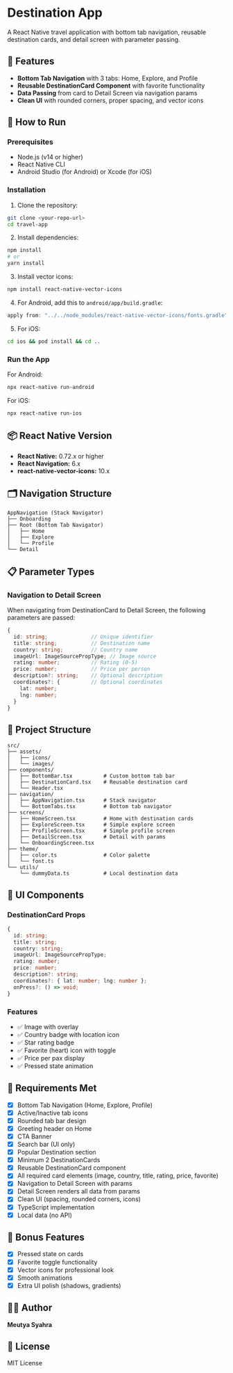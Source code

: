 # Destination App

A React Native travel application with bottom tab navigation, reusable destination cards, and detail screen with parameter passing.

## 📱 Features

- **Bottom Tab Navigation** with 3 tabs: Home, Explore, and Profile
- **Reusable DestinationCard Component** with favorite functionality
- **Data Passing** from card to Detail Screen via navigation params
- **Clean UI** with rounded corners, proper spacing, and vector icons

## 🚀 How to Run

### Prerequisites

- Node.js (v14 or higher)
- React Native CLI
- Android Studio (for Android) or Xcode (for iOS)

### Installation

1. Clone the repository:

```bash
git clone <your-repo-url>
cd travel-app
```

2. Install dependencies:

```bash
npm install
# or
yarn install
```

3. Install vector icons:

```bash
npm install react-native-vector-icons
```

4. For Android, add this to `android/app/build.gradle`:

```gradle
apply from: "../../node_modules/react-native-vector-icons/fonts.gradle"
```

5. For iOS:

```bash
cd ios && pod install && cd ..
```

### Run the App

For Android:

```bash
npx react-native run-android
```

For iOS:

```bash
npx react-native run-ios
```

## 📦 React Native Version

- **React Native:** 0.72.x or higher
- **React Navigation:** 6.x
- **react-native-vector-icons:** 10.x

## 🗂️ Navigation Structure

```
AppNavigation (Stack Navigator)
├── Onboarding
├── Root (Bottom Tab Navigator)
│   ├── Home
│   ├── Explore
│   └── Profile
└── Detail
```

## 📋 Parameter Types

### Navigation to Detail Screen

When navigating from DestinationCard to Detail Screen, the following parameters are passed:

```typescript
{
  id: string;              // Unique identifier
  title: string;           // Destination name
  country: string;         // Country name
  imageUrl: ImageSourcePropType; // Image source
  rating: number;          // Rating (0-5)
  price: number;           // Price per person
  description?: string;    // Optional description
  coordinates?: {          // Optional coordinates
    lat: number;
    lng: number;
  }
}
```

## 📁 Project Structure

```
src/
├── assets/
│   ├── icons/
│   └── images/
├── components/
│   ├── BottomBar.tsx          # Custom bottom tab bar
│   ├── DestinationCard.tsx    # Reusable destination card
│   └── Header.tsx
├── navigation/
│   ├── AppNavigation.tsx      # Stack navigator
│   └── BottomTabs.tsx         # Bottom tab navigator
├── screens/
│   ├── HomeScreen.tsx         # Home with destination cards
│   ├── ExploreScreen.tsx      # Simple explore screen
│   ├── ProfileScreen.tsx      # Simple profile screen
│   ├── DetailScreen.tsx       # Detail with params
│   └── OnboardingScreen.tsx
├── theme/
│   ├── color.ts               # Color palette
│   └── font.ts
└── utils/
    └── dummyData.ts           # Local destination data
```

## 🎨 UI Components

### DestinationCard Props

```typescript
{
  id: string;
  title: string;
  country: string;
  imageUrl: ImageSourcePropType;
  rating: number;
  price: number;
  description?: string;
  coordinates?: { lat: number; lng: number };
  onPress?: () => void;
}
```

### Features

- ✅ Image with overlay
- ✅ Country badge with location icon
- ✅ Star rating badge
- ✅ Favorite (heart) icon with toggle
- ✅ Price per pax display
- ✅ Pressed state animation

## 🎯 Requirements Met

- [x] Bottom Tab Navigation (Home, Explore, Profile)
- [x] Active/Inactive tab icons
- [x] Rounded tab bar design
- [x] Greeting header on Home
- [x] CTA Banner
- [x] Search bar (UI only)
- [x] Popular Destination section
- [x] Minimum 2 DestinationCards
- [x] Reusable DestinationCard component
- [x] All required card elements (image, country, title, rating, price, favorite)
- [x] Navigation to Detail Screen with params
- [x] Detail Screen renders all data from params
- [x] Clean UI (spacing, rounded corners, icons)
- [x] TypeScript implementation
- [x] Local data (no API)

## 🎁 Bonus Features

- [x] Pressed state on cards
- [x] Favorite toggle functionality
- [x] Vector icons for professional look
- [x] Smooth animations
- [x] Extra UI polish (shadows, gradients)

## 👨‍💻 Author

**Meutya Syahra**

## 📄 License

MIT License
